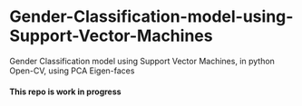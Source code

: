 # Gender-Classification-model-using-Support-Vector-Machines
Gender Classification model using Support Vector Machines, in python Open-CV, using PCA Eigen-faces 



#### This repo is work in progress
